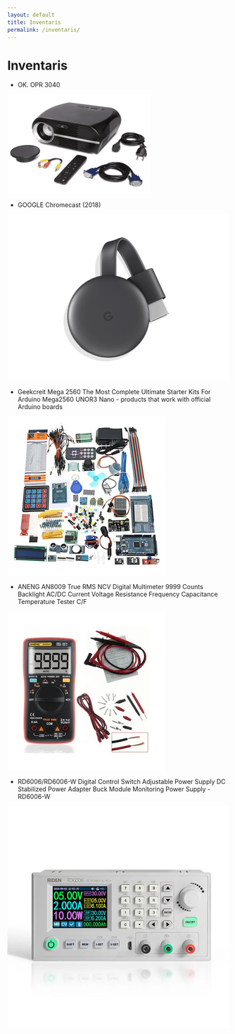 ```yaml
---
layout: default
title: Inventaris
permalink: /inventaris/
---
```


# Inventaris

- OK. OPR 3040

![OK. OPR 3040](/assets/img/OK.-OPR-3040.jpg)

- GOOGLE Chromecast (2018)

![GOOGLE Chromecast (2018)](/assets/img/fee_786_587_png.png)

- Geekcreit Mega 2560 The Most Complete Ultimate Starter Kits For Arduino Mega2560 UNOR3 Nano - products that work with official Arduino boards

![Geekcreit Mega 2560 The Most Complete Ultimate Starter Kits For Arduino Mega2560 UNOR3 Nano - products that work with official Arduino boards](/assets/img/d2513943-e709-4776-a6ae-9d69257ce3a8.JPG.webp.jpg)

- ANENG AN8009 True RMS NCV Digital Multimeter 9999 Counts Backlight AC/DC Current Voltage Resistance Frequency Capacitance Temperature Tester C/F

![ANENG AN8009 True RMS NCV Digital Multimeter 9999 Counts Backlight AC/DC Current Voltage Resistance Frequency Capacitance Temperature Tester C/F](/assets/img/9f9574ea-b6b1-4c45-8e9d-e92e9fffa960.jpg.webp.jpg)

- RD6006/RD6006-W Digital Control Switch Adjustable Power Supply DC Stabilized Power Adapter Buck Module Monitoring Power Supply - RD6006-W

![RD6006/RD6006-W Digital Control Switch Adjustable Power Supply DC Stabilized Power Adapter Buck Module Monitoring Power Supply - RD6006-W](/assets/img/b8cafb35-38ad-4bc2-9d7d-cd008577c0f1.jpg.webp.jpg)

